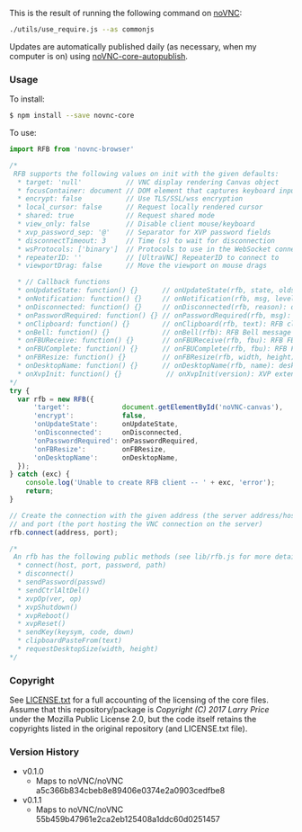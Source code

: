 This is the result of running the following command on [noVNC](https://github.com/novnc/noVNC.git):

``` bash
./utils/use_require.js --as commonjs
```

Updates are automatically published daily (as necessary, when my computer is on) using [noVNC-core-autopublish](https://github.com/larryprice/novnc-core-autopublish).

### Usage ###

To install:

``` bash
$ npm install --save novnc-core
```

To use:

``` javascript
import RFB from 'novnc-browser'

/*
 RFB supports the following values on init with the given defaults:
  * target: 'null'           // VNC display rendering Canvas object
  * focusContainer: document // DOM element that captures keyboard input
  * encrypt: false           // Use TLS/SSL/wss encryption
  * local_cursor: false      // Request locally rendered cursor
  * shared: true             // Request shared mode
  * view_only: false         // Disable client mouse/keyboard
  * xvp_password_sep: '@'    // Separator for XVP password fields
  * disconnectTimeout: 3     // Time (s) to wait for disconnection
  * wsProtocols: ['binary']  // Protocols to use in the WebSocket connection
  * repeaterID: ''           // [UltraVNC] RepeaterID to connect to
  * viewportDrag: false      // Move the viewport on mouse drags

  * // Callback functions
  * onUpdateState: function() {}      // onUpdateState(rfb, state, oldstate): connection state change
  * onNotification: function() {}     // onNotification(rfb, msg, level, options): notification for UI
  * onDisconnected: function() {}     // onDisconnected(rfb, reason): disconnection finished
  * onPasswordRequired: function() {} // onPasswordRequired(rfb, msg): VNC password is required
  * onClipboard: function() {}        // onClipboard(rfb, text): RFB clipboard contents received
  * onBell: function() {}             // onBell(rfb): RFB Bell message received
  * onFBUReceive: function() {}       // onFBUReceive(rfb, fbu): RFB FBU received but not yet processed
  * onFBUComplete: function() {}      // onFBUComplete(rfb, fbu): RFB FBU received and processed
  * onFBResize: function() {}         // onFBResize(rfb, width, height): frame buffer resized
  * onDesktopName: function() {}      // onDesktopName(rfb, name): desktop name received
  * onXvpInit: function() {}           // onXvpInit(version): XVP extensions active for this connection
*/
try {
  var rfb = new RFB({
      'target':             document.getElementById('noVNC-canvas'),
      'encrypt':            false,
      'onUpdateState':      onUpdateState,
      'onDisconnected':     onDisconnected,
      'onPasswordRequired': onPasswordRequired,
      'onFBResize':         onFBResize,
      'onDesktopName':      onDesktopName,
  });
} catch (exc) {
    console.log('Unable to create RFB client -- ' + exc, 'error');
    return;
}

// Create the connection with the given address (the server address/hostname)
// and port (the port hosting the VNC connection on the server)
rfb.connect(address, port);

/*
 An rfb has the following public methods (see lib/rfb.js for more details):
  * connect(host, port, password, path)
  * disconnect()
  * sendPassword(passwd)
  * sendCtrlAltDel()
  * xvpOp(ver, op)
  * xvpShutdown()
  * xvpReboot()
  * xvpReset()
  * sendKey(keysym, code, down)
  * clipboardPasteFrom(text)
  * requestDesktopSize(width, height)
*/
```

### Copyright ###

See [LICENSE.txt](LICENSE.txt) for a full accounting of the licensing of the core files. Assume that this repository/package is _Copyright (C) 2017 Larry Price_ under the Mozilla Public License 2.0, but the code itself retains the copyrights listed in the original repository (and LICENSE.txt file).

### Version History ###

* v0.1.0
  * Maps to noVNC/noVNC a5c366b834cbeb8e89406e0374e2a0903cedfbe8
* v0.1.1
  * Maps to noVNC/noVNC 55b459b47961e2ca2eb125408a1ddc60d0251457
